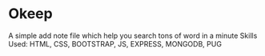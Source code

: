 # Okeep
A simple add note file which help you search tons of word in a minute
Skills Used: HTML, CSS, BOOTSTRAP, JS, EXPRESS, MONGODB, PUG
